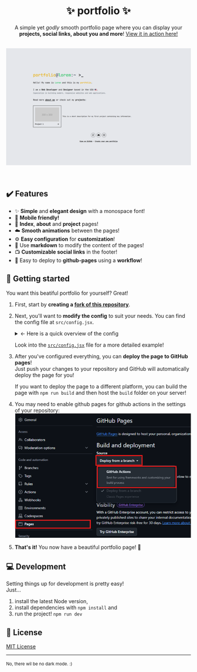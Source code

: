 # <h1 align="center">✨ portfolio ✨</h1>

<div align="center">
A simple yet <i>godly</i> smooth portfolio page where you can display your <b>projects, social links, about you and more</b>! <a href="">View it in action here!</a>
</div>
<br/>
<p align="center">
    <img src="https://raw.githubusercontent.com/GamingKlex/portfolio/f690b99d3753cf93171c8c469ae5a549bd79f0bc/.github/preview.png" alt="Preview" width="600"/>
</p>
<br/>

## ✔️ Features

- ✨ **Simple** and **elegant design** with a monospace font!
- 📱 **Mobile friendly!**
- 📃 **Index**, **about** and **project** pages!
- ☁️ **Smooth animations** between the pages!
- ⚙️ **Easy configuration** for **customization**!
- 📑 Use **markdown** to modify the content of the pages!
- 📺 **Customizable social links** in the footer!
- 🚀 Easy to deploy to **github-pages** using a **workflow**!

## 🚀 Getting started

You want this beatiful portfolio for yourself? Great! <br/>

1. First, start by **creating a [fork of this repository](https://github.com/GamingKlex/portfolio/fork)**.
2. Next, you'll want to **modify the config** to suit your needs. You can find the config file at `src/config.jsx`.
      <details>
      <summary><- Here is a quick overview of the config</summary>

   ```jsx
   export const config = {
     title: "portfolio", // This is the title of the website
     name: "Lorem", // This is your name
     githubUrl: "https://github.com/GamingKlex/portfolio", // This is the URL to the GitHub repository of this page
     titleColor: "text-yellow-500",
     nameColor: "text-green-500",
     // This is the description that appears below your name. You can use JSX here!
     description: "Hi, I'm cool! 😎",
     // This is another smaller description. Describe yourself really quickly!
     subdescription:
       "I'm a cool person who does cool things. I like cool stuff and I'm cool.",
     // Social links that appear in the footer, you can add more if you want! Leave empty to remove them.
     socials: [
       {
         icon: <Github size={24} />, // Can be any JSX element!
         href: "https://github.com/", // The URL to the social media (optional)
         tooltip: "GitHub: @username", // The tooltip that appears when hovering over the icon (optional)
       },
     ],
     // The content of the about me page
     about: `Here you can use **markdown** if you want!`,
     // Projects that appear in the main section
     projects: [
       {
         id: "coolcli", // This is the ID of the project, it should be unique!
         title: "CoolCLI", // The title of the project
         summary: "Look at this project from the cool person!", // A short summary of the project
         body: `This is the content of the project. You can use **markdown** here!`, // The content of the project with markdown
         img: "https://via.placeholder.com/300", // The image of the project
       },
       // - Add as many projects as you want!
     ],
   };
   ```

    </details>

   Look into the [`src/config.jsx`](https://github.com/GamingKlex/portfolio/blob/master/src/config.jsx) file for a more detailed example!

3. After you've configured everything, you can **deploy the page to GitHub pages**! <br/>
   Just push your changes to your repository and GitHub will automatically deploy the page for you! <br/>

   If you want to deploy the page to a different platform, you can build the page with `npm run build` and then host the `build` folder on your server!

4. You may need to enable github pages for github actions in the settings of your repository:
   <img src="https://raw.githubusercontent.com/GamingKlex/portfolio/main/.github/pagesFromActions.png" alt="Enable github pages" width="600"/>

5. **That's it!** You now have a beautiful portfolio page! 🎉

## 💻 Development

Setting things up for development is pretty easy! <br/>
Just...

1. install the latest Node version,
2. install dependencies with `npm install` and
3. run the project! `npm run dev`

## 🔑 License

[MIT License](https://github.com/GamingKlex/portfolio/blob/master/LICENSE.md)

<hr />

<small>No, there wil be no dark mode. :)</small>
